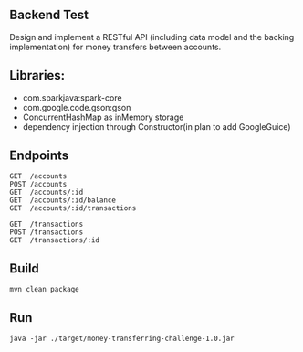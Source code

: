 ## Backend Test

Design and implement a RESTful API (including data model and the backing implementation) for
money transfers between accounts.

## Libraries:
- com.sparkjava:spark-core
- com.google.code.gson:gson
- ConcurrentHashMap as inMemory storage
- dependency injection through Constructor(in plan to add GoogleGuice)

## Endpoints
    GET  /accounts
    POST /accounts
    GET  /accounts/:id
    GET  /accounts/:id/balance
    GET  /accounts/:id/transactions

    GET  /transactions
    POST /transactions
    GET  /transactions/:id

## Build
    mvn clean package

## Run
    java -jar ./target/money-transferring-challenge-1.0.jar
